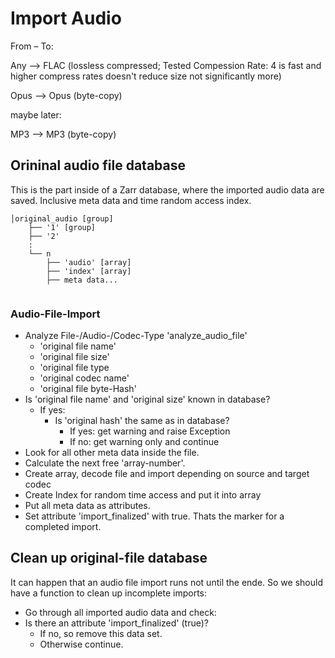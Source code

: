 # Import Audio

From – To:

Any –> FLAC (lossless compressed; Tested Compession Rate: 4 is fast and higher compress rates doesn't reduce size not significantly more)

Opus –> Opus (byte-copy)

maybe later:

MP3 –> MP3 (byte-copy)

## Orininal audio file database

This is the part inside of a Zarr database, where the imported audio data are saved. Inclusive meta data and time random access index.

```
│original_audio [group]
    ├── '1' [group]
    ├── '2'
    :
    └── n
        ├── 'audio' [array]
        ├── 'index' [array]
        ├── meta data...
    
```

### Audio-File-Import

*   Analyze File-/Audio-/Codec-Type 'analyze_audio_file'
    *   'original file name'
    *   'original file size'
    *   'original file type
    *   'original codec name'
    *   'original file byte-Hash'
*   Is 'original file name' and 'original size' known in database?
    *   If yes: 
        *   Is 'original hash' the same as in database?
            *   If yes: get warning and raise Exception
            *   If no: get warning only and continue
*   Look for all other meta data inside the file.
*   Calculate the next free 'array-number'.
*   Create array, decode file and import depending on source and target codec
*   Create Index for random time access and put it into array
*   Put all meta data as attributes.
*   Set attribute 'import\_finalized' with true. Thats the marker for a completed import.

## Clean up original-file database

It can happen that an audio file import runs not until the ende. So we should have a function to clean up incomplete imports:

*   Go through all imported audio data and check:
*   Is there an attribute 'import\_finalized' (true)?
    *   If no, so remove this data set.
    *   Otherwise continue.